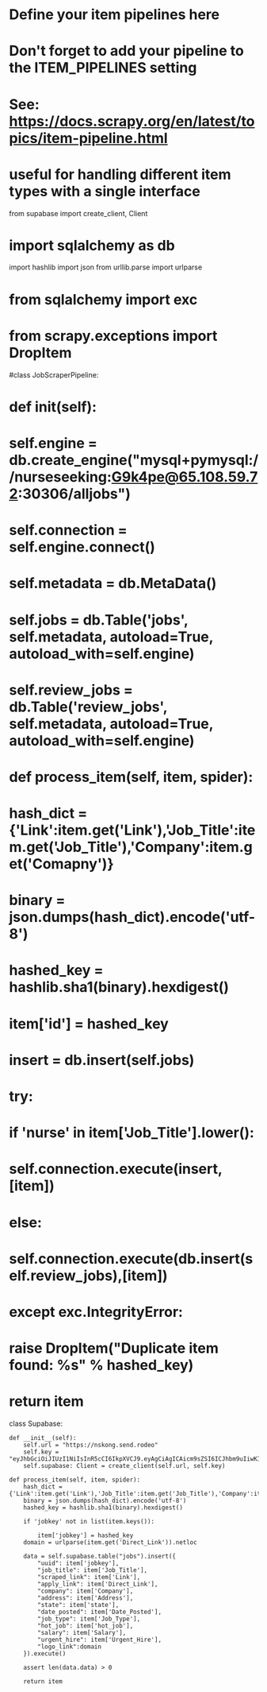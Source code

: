 # Define your item pipelines here
#
# Don't forget to add your pipeline to the ITEM_PIPELINES setting
# See: https://docs.scrapy.org/en/latest/topics/item-pipeline.html


# useful for handling different item types with a single interface
from supabase import create_client, Client
# import sqlalchemy as db
import hashlib
import json
from urllib.parse import urlparse
# from sqlalchemy import exc
# from scrapy.exceptions import DropItem

#class JobScraperPipeline:
#    def __init__(self):
#         self.engine = db.create_engine("mysql+pymysql://nurseseeking:G9k4pe@65.108.59.72:30306/alljobs")
#         self.connection = self.engine.connect()
#         self.metadata = db.MetaData()
#         self.jobs = db.Table('jobs', self.metadata, autoload=True, autoload_with=self.engine)
#         self.review_jobs = db.Table('review_jobs', self.metadata, autoload=True, autoload_with=self.engine)
#
#     def process_item(self, item, spider):
#         hash_dict = {'Link':item.get('Link'),'Job_Title':item.get('Job_Title'),'Company':item.get('Comapny')}
#         binary = json.dumps(hash_dict).encode('utf-8')
#         hashed_key = hashlib.sha1(binary).hexdigest()
#
#         item['id'] = hashed_key
#
#         insert = db.insert(self.jobs)
#
#         try:
#            if 'nurse' in item['Job_Title'].lower():
#                 self.connection.execute(insert,[item])
#            else:
#                self.connection.execute(db.insert(self.review_jobs),[item])
#         except exc.IntegrityError:
#             raise DropItem("Duplicate item found: %s" % hashed_key)
#
#         return item
class Supabase:

    def __init__(self):
        self.url = "https://nskong.send.rodeo"
        self.key = "eyJhbGciOiJIUzI1NiIsInR5cCI6IkpXVCJ9.eyAgCiAgICAicm9sZSI6ICJhbm9uIiwKICAgICJpc3MiOiAic3VwYWJhc2UtZGVtbyIsCiAgICAiaWF0IjogMTY0MTc2OTIwMCwKICAgICJleHAiOiAxNzk5NTM1NjAwCn0.dc_X5iR_VP_qT0zsiyj_I_OZ2T9FtRU2BBNWN8Bu4GE"
        self.supabase: Client = create_client(self.url, self.key)

    def process_item(self, item, spider):
        hash_dict = {'Link':item.get('Link'),'Job_Title':item.get('Job_Title'),'Company':item.get('Company')}
        binary = json.dumps(hash_dict).encode('utf-8')
        hashed_key = hashlib.sha1(binary).hexdigest()

        if 'jobkey' not in list(item.keys()):

            item['jobkey'] = hashed_key
        domain = urlparse(item.get('Direct_Link')).netloc

        data = self.supabase.table("jobs").insert({
            "uuid": item['jobkey'],
            "job_title": item['Job_Title'],
            "scraped_link": item['Link'],
            "apply_link": item['Direct_Link'],
            "company": item['Company'],
            "address": item['Address'],
            "state": item['state'],
            "date_posted": item['Date_Posted'],
            "job_type": item['Job_Type'],
            "hot_job": item['hot_job'],
            "salary": item['Salary'],
            "urgent_hire": item['Urgent_Hire'],
            "logo_link":domain
        }).execute()

        assert len(data.data) > 0

        return item